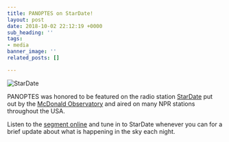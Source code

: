 ```yaml
---
title: PANOPTES on StarDate!
layout: post
date: 2018-10-02 22:12:19 +0000
sub_heading: ''
tags:
- media
banner_image: ''
related_posts: []

---
```

![StarDate](https://stardate.org/sites/default/files/images/stardate_logo.png)

PANOPTES was honored to be featured on the radio station [StarDate](https://stardate.org/) put out by the [McDonald Observatory](https://mcdonaldobservatory.org/visitors) and aired on many NPR stations throughout the USA.

Listen to the [segment online](https://stardate.org/radio/program/2018-10-02) and tune in to StarDate whenever you can for a brief update about what is happening in the sky each night.